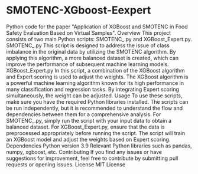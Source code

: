 # SMOTENC-XGboost-Eexpert
Python code for the paper "Application of XGBoost and SMOTENC in Food Safety Evaluation Based on Virtual Samples".
Overview
This project consists of two main Python scripts: SMOTENC_.py and XGBoost_Expert.py.
SMOTENC_.py
This script is designed to address the issue of class imbalance in the original data by utilizing the SMOTENC algorithm. By applying this algorithm, a more balanced dataset is created, which can improve the performance of subsequent machine learning models.
XGBoost_Expert.py
In this script, a combination of the XGBoost algorithm and Expert scoring is used to adjust the weights. The XGBoost algorithm is a powerful machine learning algorithm known for its high performance in many classification and regression tasks. By integrating Expert scoring simultaneously, the weight can be adjusted. 
Usage
To use these scripts, make sure you have the required Python libraries installed. The scripts can be run independently, but it is recommended to understand the flow and dependencies between them for a comprehensive analysis.
For SMOTENC_.py, simply run the script with your input data to obtain a balanced dataset.
For XGBoost_Expert.py, ensure that the data is preprocessed appropriately before running the script. The script will train an XGBoost model and adjust the weights based on Expert scoring.
Dependencies
Python version 3.9
Relevant Python libraries such as pandas, numpy, xgboost, etc.
Contributing
If you find any issues or have suggestions for improvement, feel free to contribute by submitting pull requests or opening issues.
License
MIT License
